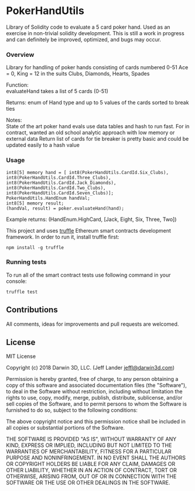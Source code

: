 # PokerHandUtils

Library of Solidity code to evaluate a 5 card poker hand.
Used as an exercise in non-trivial solidity development.
This is still a work in progress and can definitely be improved, optimized, and bugs may occur.

### Overview

Library for handling of poker hands consisting of cards numbered 0-51
Ace = 0, King = 12 in the suits Clubs, Diamonds, Hearts, Spades

Function: 	
evaluateHand takes a list of 5 cards (0-51)

Returns:
enum of Hand type and up to 5 values of the cards sorted to break ties

Notes: 		
State of the art poker hand evals use data tables and hash to run fast.
For in contract, wanted an old school analytic approach with low memory or external data
Return list of cards for tie breaker is pretty basic and could be updated easily to a hash value

### Usage

    int8[5] memory hand = [ int8(PokerHandUtils.CardId.Six_Clubs), int8(PokerHandUtils.CardId.Three_Clubs), int8(PokerHandUtils.CardId.Jack_Diamonds), int8(PokerHandUtils.CardId.Two_Clubs), int8(PokerHandUtils.CardId.Seven_Clubs)];
    PokerHandUtils.HandEnum handVal;
    int8[5] memory result;
    (handVal, result) = poker.evaluateHand(hand);

Example returns:
    (HandEnum.HighCard, [Jack, Eight, Six, Three, Two])

This project and uses [truffle](https://github.com/trufflesuite/truffle) Ethereum smart contracts development framework. In order to run it, install truffle first:

    npm install -g truffle

### Running tests

To run all of the smart contract tests use following command in your console:

    truffle test

## Contributions

All comments, ideas for improvements and pull requests are welcomed.

## License

MIT License

Copyright (c) 2018 Darwin 3D, LLC. (Jeff Lander jeffl@darwin3d.com)

Permission is hereby granted, free of charge, to any person obtaining a copy
of this software and associated documentation files (the "Software"), to deal
in the Software without restriction, including without limitation the rights
to use, copy, modify, merge, publish, distribute, sublicense, and/or sell
copies of the Software, and to permit persons to whom the Software is
furnished to do so, subject to the following conditions:

The above copyright notice and this permission notice shall be included in all
copies or substantial portions of the Software.

THE SOFTWARE IS PROVIDED "AS IS", WITHOUT WARRANTY OF ANY KIND, EXPRESS OR
IMPLIED, INCLUDING BUT NOT LIMITED TO THE WARRANTIES OF MERCHANTABILITY,
FITNESS FOR A PARTICULAR PURPOSE AND NONINFRINGEMENT. IN NO EVENT SHALL THE
AUTHORS OR COPYRIGHT HOLDERS BE LIABLE FOR ANY CLAIM, DAMAGES OR OTHER
LIABILITY, WHETHER IN AN ACTION OF CONTRACT, TORT OR OTHERWISE, ARISING FROM,
OUT OF OR IN CONNECTION WITH THE SOFTWARE OR THE USE OR OTHER DEALINGS IN THE
SOFTWARE.